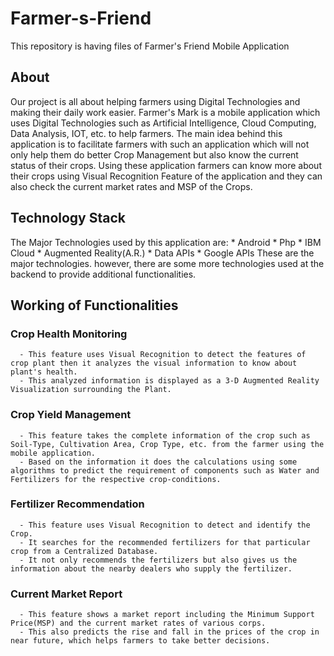 # Farmer-s-Friend
This repository is having files of Farmer's Friend Mobile Application

## About
Our project is all about helping farmers using Digital Technologies and making their daily work easier.
Farmer's Mark is a mobile application which uses Digital Technologies such as Artificial Intelligence, Cloud Computing, Data Analysis, IOT, etc. to help farmers.
The main idea behind this application is to facilitate farmers with such an application which will not only help them do better Crop Management but also know the current status of their crops. Using these application farmers can know more about their crops using Visual Recognition Feature of the application and they can also check the current market rates and MSP of the Crops.

## Technology Stack
The Major Technologies used by this application are:
    * Android
    * Php
    * IBM Cloud
    * Augmented Reality(A.R.)
    * Data APIs
    * Google APIs
These are the major technologies. however, there are some more technologies used at the backend to provide additional functionalities.


## Working of Functionalities
  
  ### Crop Health Monitoring
      - This feature uses Visual Recognition to detect the features of crop plant then it analyzes the visual information to know about plant's health.
      - This analyzed information is displayed as a 3-D Augmented Reality Visualization surrounding the Plant.
      
  ### Crop Yield Management
      - This feature takes the complete information of the crop such as Soil-Type, Cultivation Area, Crop Type, etc. from the farmer using the mobile application.
      - Based on the information it does the calculations using some algorithms to predict the requirement of components such as Water and Fertilizers for the respective crop-conditions.
      
  ### Fertilizer Recommendation
      - This feature uses Visual Recognition to detect and identify the Crop.
      - It searches for the recommended fertilizers for that particular crop from a Centralized Database.
      - It not only recommends the fertilizers but also gives us the information about the nearby dealers who supply the fertilizer.
      
  ### Current Market Report
      - This feature shows a market report including the Minimum Support Price(MSP) and the current market rates of various corps.
      - This also predicts the rise and fall in the prices of the crop in near future, which helps farmers to take better decisions.

